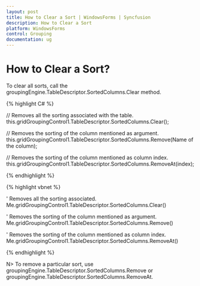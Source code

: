 ```yaml
---
layout: post
title: How to Clear a Sort | WindowsForms | Syncfusion
description: How to Clear a Sort
platform: WindowsForms
control: Grouping
documentation: ug
---
```


# How to Clear a Sort?

To clear all sorts, call the groupingEngine.TableDescriptor.SortedColumns.Clear method.

{% highlight C# %}

// Removes all the sorting associated with the table.
this.gridGroupingControl1.TableDescriptor.SortedColumns.Clear();
 
// Removes the sorting of the column mentioned as argument.
this.gridGroupingControl1.TableDescriptor.SortedColumns.Remove(Name of the column);  

// Removes the sorting of the column mentioned as column index.
this.gridGroupingControl1.TableDescriptor.SortedColumns.RemoveAt(index);

{% endhighlight %}

{% highlight vbnet %}

 
' Removes all the sorting associated.
Me.gridGroupingControl1.TableDescriptor.SortedColumns.Clear()
 
' Removes the sorting of the column mentioned as argument.
Me.gridGroupingControl1.TableDescriptor.SortedColumns.Remove()
 
' Removes the sorting of the column mentioned as column index.
Me.gridGroupingControl1.TableDescriptor.SortedColumns.RemoveAt()

{% endhighlight %}

N> To remove a particular sort, use groupingEngine.TableDescriptor.SortedColumns.Remove or groupingEngine.TableDescriptor.SortedColumns.RemoveAt.
